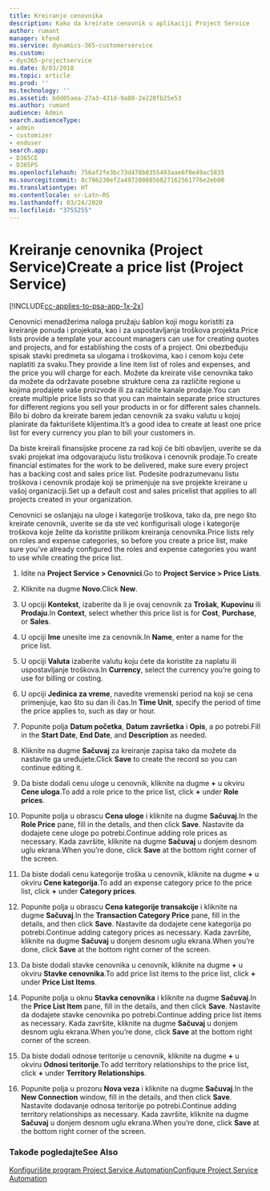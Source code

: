 ```yaml
---
title: Kreiranje cenovnika
description: Kako da kreirate cenovnik u aplikaciji Project Service
author: rumant
manager: kfend
ms.service: dynamics-365-customerservice
ms.custom:
- dyn365-projectservice
ms.date: 8/03/2018
ms.topic: article
ms.prod: ''
ms.technology: ''
ms.assetid: bdd05aea-27a3-431d-9a80-2e220fb25e53
ms.author: rumant
audience: Admin
search.audienceType:
- admin
- customizer
- enduser
search.app:
- D365CE
- D365PS
ms.openlocfilehash: 756af2fe3bc73d478b0355493aae6f0e49ac5835
ms.sourcegitcommit: 8c786230ef2a497280885b827162561776e2eb00
ms.translationtype: HT
ms.contentlocale: sr-Latn-RS
ms.lasthandoff: 03/24/2020
ms.locfileid: "3755255"
---
```

# <a name="create-a-price-list-project-service"></a><span data-ttu-id="dfd55-103">Kreiranje cenovnika (Project Service)</span><span class="sxs-lookup"><span data-stu-id="dfd55-103">Create a price list (Project Service)</span></span>

[!INCLUDE[cc-applies-to-psa-app-1x-2x](../includes/cc-applies-to-psa-app-1x-2x.md)]

<span data-ttu-id="dfd55-104">Cenovnici menadžerima naloga pružaju šablon koji mogu koristiti za kreiranje ponuda i projekata, kao i za uspostavljanja troškova projekta.</span><span class="sxs-lookup"><span data-stu-id="dfd55-104">Price lists provide a template your account managers can use for creating quotes and projects, and for establishing the costs of a project.</span></span> <span data-ttu-id="dfd55-105">Oni obezbeđuju spisak stavki predmeta sa ulogama i troškovima, kao i cenom koju ćete naplatiti za svaku.</span><span class="sxs-lookup"><span data-stu-id="dfd55-105">They provide a line item list of roles and expenses, and the price you will charge for each.</span></span> <span data-ttu-id="dfd55-106">Možete da kreirate više cenovnika tako da možete da održavate posebne strukture cena za različite regione u kojima prodajete vaše proizvode ili za različite kanale prodaje.</span><span class="sxs-lookup"><span data-stu-id="dfd55-106">You can create multiple price lists so that you can maintain separate price structures for different regions you sell your products in or for different sales channels.</span></span> <span data-ttu-id="dfd55-107">Bilo bi dobro da kreirate barem jedan cenovnik za svaku valutu u kojoj planirate da fakturišete klijentima.</span><span class="sxs-lookup"><span data-stu-id="dfd55-107">It’s a good idea to create at least one price list for every currency you plan to bill your customers in.</span></span>  
  
<span data-ttu-id="dfd55-108">Da biste kreirali finansijske procene za rad koji će biti obavljen, uverite se da svaki projekat ima odgovarajuću listu troškova i cenovnik prodaje.</span><span class="sxs-lookup"><span data-stu-id="dfd55-108">To create financial estimates for the work to be delivered, make sure every project has a backing cost and sales price list.</span></span> <span data-ttu-id="dfd55-109">Podesite podrazumevanu listu troškova i cenovnik prodaje koji se primenjuje na sve projekte kreirane u vašoj organizaciji.</span><span class="sxs-lookup"><span data-stu-id="dfd55-109">Set up a default cost and sales pricelist that applies to all projects created in your organization.</span></span>  
  
<span data-ttu-id="dfd55-110">Cenovnici se oslanjaju na uloge i kategorije troškova, tako da, pre nego što kreirate cenovnik, uverite se da ste već konfigurisali uloge i kategorije troškova koje želite da koristite prilikom kreiranja cenovnika.</span><span class="sxs-lookup"><span data-stu-id="dfd55-110">Price lists rely on roles and expense categories, so before you create a price list, make sure you’ve already configured the roles and expense categories you want to use while creating the price list.</span></span>  
  
1.  <span data-ttu-id="dfd55-111">Idite na **Project Service > Cenovnici**.</span><span class="sxs-lookup"><span data-stu-id="dfd55-111">Go to **Project Service > Price Lists**.</span></span>  
  
2.  <span data-ttu-id="dfd55-112">Kliknite na dugme **Novo**.</span><span class="sxs-lookup"><span data-stu-id="dfd55-112">Click **New**.</span></span>  
  
3.  <span data-ttu-id="dfd55-113">U opciji **Kontekst**, izaberite da li je ovaj cenovnik za **Trošak**, **Kupovinu** ili **Prodaju**.</span><span class="sxs-lookup"><span data-stu-id="dfd55-113">In **Context**, select whether this price list is for **Cost**, **Purchase**, or **Sales**.</span></span>  
  
4.  <span data-ttu-id="dfd55-114">U opciji **Ime** unesite ime za cenovnik.</span><span class="sxs-lookup"><span data-stu-id="dfd55-114">In **Name**, enter a name for the price list.</span></span>  
  
5.  <span data-ttu-id="dfd55-115">U opciji **Valuta** izaberite valutu koju ćete da koristite za naplatu ili uspostavljanje troškova.</span><span class="sxs-lookup"><span data-stu-id="dfd55-115">In **Currency**, select the currency you’re going to use for billing or costing.</span></span>  
  
6.  <span data-ttu-id="dfd55-116">U opciji **Jedinica za vreme**, navedite vremenski period na koji se cena primenjuje, kao što su dan ili čas.</span><span class="sxs-lookup"><span data-stu-id="dfd55-116">In **Time Unit**, specify the period of time the price applies to, such as day or hour.</span></span>  
  
7.  <span data-ttu-id="dfd55-117">Popunite polja **Datum početka**, **Datum završetka** i **Opis**, a po potrebi.</span><span class="sxs-lookup"><span data-stu-id="dfd55-117">Fill in the **Start Date**, **End Date**, and **Description** as needed.</span></span>  
  
8.  <span data-ttu-id="dfd55-118">Kliknite na dugme **Sačuvaj** za kreiranje zapisa tako da možete da nastavite ga uređujete.</span><span class="sxs-lookup"><span data-stu-id="dfd55-118">Click **Save** to create the record so you can continue editing it.</span></span>  
  
9. <span data-ttu-id="dfd55-119">Da biste dodali cenu uloge u cenovnik, kliknite na dugme **+** u okviru **Cene uloga**.</span><span class="sxs-lookup"><span data-stu-id="dfd55-119">To add a role price to the price list, click **+** under **Role prices**.</span></span>  
  
10. <span data-ttu-id="dfd55-120">Popunite polja u obrascu **Cena uloge** i kliknite na dugme **Sačuvaj**.</span><span class="sxs-lookup"><span data-stu-id="dfd55-120">In the **Role Price** pane, fill in the details, and then click **Save**.</span></span> <span data-ttu-id="dfd55-121">Nastavite da dodajete cene uloge po potrebi.</span><span class="sxs-lookup"><span data-stu-id="dfd55-121">Continue adding role prices as necessary.</span></span> <span data-ttu-id="dfd55-122">Kada završite, kliknite na dugme **Sačuvaj** u donjem desnom uglu ekrana.</span><span class="sxs-lookup"><span data-stu-id="dfd55-122">When you’re done, click **Save** at the bottom right corner of the screen.</span></span>  
  
11. <span data-ttu-id="dfd55-123">Da biste dodali cenu kategorije troška u cenovnik, kliknite na dugme **+** u okviru **Cene kategorija**.</span><span class="sxs-lookup"><span data-stu-id="dfd55-123">To add an expense category price to the price list, click **+** under **Category prices**.</span></span>  
  
12. <span data-ttu-id="dfd55-124">Popunite polja u obrascu **Cena kategorije transakcije** i kliknite na dugme **Sačuvaj**.</span><span class="sxs-lookup"><span data-stu-id="dfd55-124">In the **Transaction Category Price** pane, fill in the details, and then click **Save**.</span></span> <span data-ttu-id="dfd55-125">Nastavite da dodajete cene kategorija po potrebi.</span><span class="sxs-lookup"><span data-stu-id="dfd55-125">Continue adding category prices as necessary.</span></span> <span data-ttu-id="dfd55-126">Kada završite, kliknite na dugme **Sačuvaj** u donjem desnom uglu ekrana.</span><span class="sxs-lookup"><span data-stu-id="dfd55-126">When you’re done, click **Save** at the bottom right corner of the screen.</span></span>  
  
13. <span data-ttu-id="dfd55-127">Da biste dodali stavke cenovnika u cenovnik, kliknite na dugme **+** u okviru **Stavke cenovnika**.</span><span class="sxs-lookup"><span data-stu-id="dfd55-127">To add price list items to the price list, click **+** under **Price List Items**.</span></span>  
  
14. <span data-ttu-id="dfd55-128">Popunite polja u oknu **Stavka cenovnika** i kliknite na dugme **Sačuvaj**.</span><span class="sxs-lookup"><span data-stu-id="dfd55-128">In the **Price List Item** pane, fill in the details, and then click **Save**.</span></span> <span data-ttu-id="dfd55-129">Nastavite da dodajete stavke cenovnika po potrebi.</span><span class="sxs-lookup"><span data-stu-id="dfd55-129">Continue adding price list items as necessary.</span></span> <span data-ttu-id="dfd55-130">Kada završite, kliknite na dugme **Sačuvaj** u donjem desnom uglu ekrana.</span><span class="sxs-lookup"><span data-stu-id="dfd55-130">When you’re done, click **Save** at the bottom right corner of the screen.</span></span>  
  
15. <span data-ttu-id="dfd55-131">Da biste dodali odnose teritorije u cenovnik, kliknite na dugme **+** u okviru **Odnosi teritorije**.</span><span class="sxs-lookup"><span data-stu-id="dfd55-131">To add territory relationships to the price list, click **+** under **Territory Relationships**.</span></span>  
  
16. <span data-ttu-id="dfd55-132">Popunite polja u prozoru **Nova veza** i kliknite na dugme **Sačuvaj**.</span><span class="sxs-lookup"><span data-stu-id="dfd55-132">In the **New Connection** window, fill in the details, and then click **Save**.</span></span> <span data-ttu-id="dfd55-133">Nastavite dodavanje odnosa teritorije po potrebi.</span><span class="sxs-lookup"><span data-stu-id="dfd55-133">Continue adding territory relationships as necessary.</span></span> <span data-ttu-id="dfd55-134">Kada završite, kliknite na dugme **Sačuvaj** u donjem desnom uglu ekrana.</span><span class="sxs-lookup"><span data-stu-id="dfd55-134">When you’re done, click **Save** at the bottom right corner of the screen.</span></span>  
  
### <a name="see-also"></a><span data-ttu-id="dfd55-135">Takođe pogledajte</span><span class="sxs-lookup"><span data-stu-id="dfd55-135">See Also</span></span>  
 [<span data-ttu-id="dfd55-136">Konfigurišite program Project Service Automation</span><span class="sxs-lookup"><span data-stu-id="dfd55-136">Configure Project Service Automation</span></span>](../project-service/configure.md)
